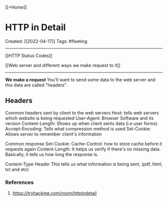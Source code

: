 [[+Home]]

# HTTP in Detail
Created:  [[2022-04-17]]
Tags: #fleeting 

---
[[HTTP Status Codes]]

[[Web server and different ways we make request to it]]

---
**We make a request**
You'll want to send some data to the web server and this data are called "headers". 


## Headers
Common headers sent by client to the web servers
Host: tells web servers which website is being requested
User-Agent: Browser Software and its version
Content-Length: Shows up when client sents data (i.e user forms)
Accept-Encoding: Tells what compression method is used
Set-Cookie: Allows server to remember client's information


Common response 
Set-Cookie: 
Cache-Control: how to store cache before it requests again
Content-Length: It helps us verify if there's no missing data. Basically, it tells us how long the response is.

Content-Type Header
This tells us what information is being sent, (pdf, html, txt and etc)













### References
1. https://tryhackme.com/room/httpindetail
